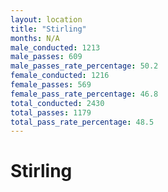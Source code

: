 ```yaml
---
layout: location
title: "Stirling"
months: N/A
male_conducted: 1213
male_passes: 609
male_passes_rate_percentage: 50.2
female_conducted: 1216
female_passes: 569
female_pass_rate_percentage: 46.8
total_conducted: 2430
total_passes: 1179
total_pass_rate_percentage: 48.5
---
```


# Stirling
